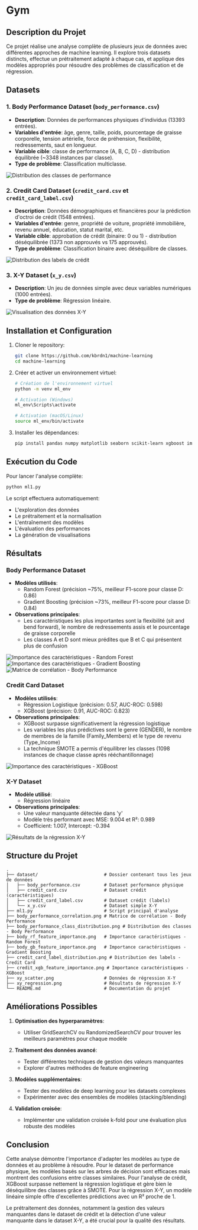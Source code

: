 # Gym

## Description du Projet

Ce projet réalise une analyse complète de plusieurs jeux de données avec différentes approches de machine learning. Il explore trois datasets distincts, effectue un prétraitement adapté à chaque cas, et applique des modèles appropriés pour résoudre des problèmes de classification et de régression.

## Datasets

### 1. Body Performance Dataset (`body_performance.csv`)
- **Description**: Données de performances physiques d'individus (13393 entrées).
- **Variables d'entrée**: âge, genre, taille, poids, pourcentage de graisse corporelle, tension artérielle, force de préhension, flexibilité, redressements, saut en longueur.
- **Variable cible**: classe de performance (A, B, C, D) - distribution équilibrée (~3348 instances par classe).
- **Type de problème**: Classification multiclasse.

![Distribution des classes de performance](body_performance_class_distribution.png)

### 2. Credit Card Dataset (`credit_card.csv` et `credit_card_label.csv`)
- **Description**: Données démographiques et financières pour la prédiction d'octroi de crédit (1548 entrées).
- **Variables d'entrée**: genre, propriété de voiture, propriété immobilière, revenu annuel, éducation, statut marital, etc.
- **Variable cible**: approbation de crédit (binaire: 0 ou 1) - distribution déséquilibrée (1373 non approuvés vs 175 approuvés).
- **Type de problème**: Classification binaire avec déséquilibre de classes.

![Distribution des labels de crédit](credit_card_label_distribution.png)

### 3. X-Y Dataset (`x_y.csv`)
- **Description**: Un jeu de données simple avec deux variables numériques (1000 entrées).
- **Type de problème**: Régression linéaire.

![Visualisation des données X-Y](xy_scatter.png)

## Installation et Configuration

1. Cloner le repository:
   ```bash
   git clone https://github.com/kbrdn1/machine-learning
   cd machine-learning
   ```

2. Créer et activer un environnement virtuel:
   ```bash
   # Création de l'environnement virtuel
   python -m venv ml_env

   # Activation (Windows)
   ml_env\Scripts\activate

   # Activation (macOS/Linux)
   source ml_env/bin/activate
   ```

3. Installer les dépendances:
   ```bash
   pip install pandas numpy matplotlib seaborn scikit-learn xgboost imbalanced-learn
   ```

## Exécution du Code

Pour lancer l'analyse complète:
```bash
python ml1.py
```

Le script effectuera automatiquement:
- L'exploration des données
- Le prétraitement et la normalisation
- L'entraînement des modèles
- L'évaluation des performances
- La génération de visualisations

## Résultats

### Body Performance Dataset
- **Modèles utilisés**:
  - Random Forest (précision ~75%, meilleur F1-score pour classe D: 0.86)
  - Gradient Boosting (précision ~73%, meilleur F1-score pour classe D: 0.84)
- **Observations principales**:
  - Les caractéristiques les plus importantes sont la flexibilité (sit and bend forward), le nombre de redressements assis et le pourcentage de graisse corporelle
  - Les classes A et D sont mieux prédites que B et C qui présentent plus de confusion

![Importance des caractéristiques - Random Forest](body_rf_feature_importance.png)
![Importance des caractéristiques - Gradient Boosting](body_gb_feature_importance.png)
![Matrice de corrélation - Body Performance](body_performance_correlation.png)

### Credit Card Dataset
- **Modèles utilisés**:
  - Régression Logistique (précision: 0.57, AUC-ROC: 0.598)
  - XGBoost (précision: 0.91, AUC-ROC: 0.823)
- **Observations principales**:
  - XGBoost surpasse significativement la régression logistique
  - Les variables les plus prédictives sont le genre (GENDER), le nombre de membres de la famille (Family_Members) et le type de revenu (Type_Income)
  - La technique SMOTE a permis d'équilibrer les classes (1098 instances de chaque classe après rééchantillonnage)

![Importance des caractéristiques - XGBoost](credit_xgb_feature_importance.png)

### X-Y Dataset
- **Modèle utilisé**:
  - Régression linéaire
- **Observations principales**:
  - Une valeur manquante détectée dans 'y'
  - Modèle très performant avec MSE: 9.004 et R²: 0.989
  - Coefficient: 1.007, Intercept: -0.394

![Résultats de la régression X-Y](xy_regression.png)

## Structure du Projet

```
.
├── dataset/                         # Dossier contenant tous les jeux de données
│   ├── body_performance.csv         # Dataset performance physique
│   ├── credit_card.csv              # Dataset crédit (caractéristiques)
│   ├── credit_card_label.csv        # Dataset crédit (labels)
│   └── x_y.csv                      # Dataset simple X-Y
├── ml1.py                           # Script principal d'analyse
├── body_performance_correlation.png # Matrice de corrélation - Body Performance
├── body_performance_class_distribution.png # Distribution des classes - Body Performance
├── body_rf_feature_importance.png   # Importance caractéristiques - Random Forest
├── body_gb_feature_importance.png   # Importance caractéristiques - Gradient Boosting
├── credit_card_label_distribution.png # Distribution des labels - Credit Card
├── credit_xgb_feature_importance.png # Importance caractéristiques - XGBoost
├── xy_scatter.png                   # Données de régression X-Y
├── xy_regression.png                # Résultats de régression X-Y
└── README.md                        # Documentation du projet
```

## Améliorations Possibles

1. **Optimisation des hyperparamètres**:
   - Utiliser GridSearchCV ou RandomizedSearchCV pour trouver les meilleurs paramètres pour chaque modèle

2. **Traitement des données avancé**:
   - Tester différentes techniques de gestion des valeurs manquantes
   - Explorer d'autres méthodes de feature engineering

3. **Modèles supplémentaires**:
   - Tester des modèles de deep learning pour les datasets complexes
   - Expérimenter avec des ensembles de modèles (stacking/blending)

4. **Validation croisée**:
   - Implémenter une validation croisée k-fold pour une évaluation plus robuste des modèles

## Conclusion

Cette analyse démontre l'importance d'adapter les modèles au type de données et au problème à résoudre. Pour le dataset de performance physique, les modèles basés sur les arbres de décision sont efficaces mais montrent des confusions entre classes similaires. Pour l'analyse de crédit, XGBoost surpasse nettement la régression logistique et gère bien le déséquilibre des classes grâce à SMOTE. Pour la régression X-Y, un modèle linéaire simple offre d'excellentes prédictions avec un R² proche de 1.

Le prétraitement des données, notamment la gestion des valeurs manquantes dans le dataset de crédit et la détection d'une valeur manquante dans le dataset X-Y, a été crucial pour la qualité des résultats.
